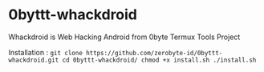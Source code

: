# 0byttt-whackdroid
Whackdroid is Web Hacking Android from 0byte Termux Tools Project

Installation :
`
git clone https://github.com/zerobyte-id/0byttt-whackdroid.git
cd 0byttt-whackdroid/
chmod +x install.sh
./install.sh
`

